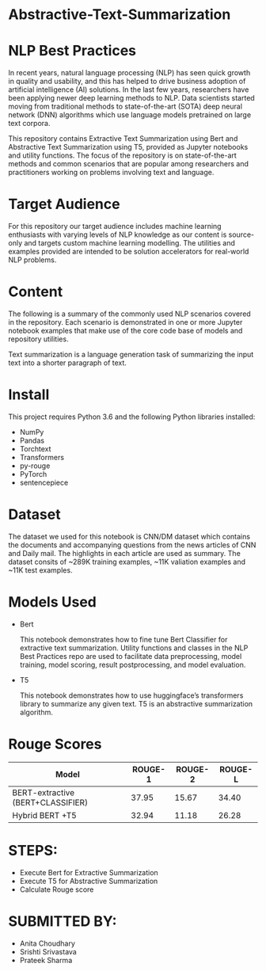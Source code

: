 # Abstractive-Text-Summarization

# NLP Best Practices
In recent years, natural language processing (NLP) has seen quick growth in quality and usability, and this has helped to drive business adoption of artificial intelligence (AI) solutions. In the last few years, researchers have been applying newer deep learning methods to NLP. Data scientists started moving from traditional methods to state-of-the-art (SOTA) deep neural network (DNN) algorithms which use language models pretrained on large text corpora.

This repository contains Extractive Text Summarization using Bert and Abstractive Text Summarization using T5, provided as Jupyter notebooks and utility functions. The focus of the repository is on state-of-the-art methods and common scenarios that are popular among researchers and practitioners working on problems involving text and language.

# Target Audience
For this repository our target audience includes machine learning enthusiasts with varying levels of NLP knowledge as our content is source-only and targets custom machine learning modelling. The utilities and examples provided are intended to be solution accelerators for real-world NLP problems.

# Content
The following is a summary of the commonly used NLP scenarios covered in the repository. Each scenario is demonstrated in one or more Jupyter notebook examples that make use of the core code base of models and repository utilities.

Text summarization is a language generation task of summarizing the input text into a shorter paragraph of text.

# Install
This project requires Python 3.6 and the following Python libraries installed:

-  NumPy
-  Pandas
-  Torchtext
-  Transformers
-  py-rouge
-  PyTorch
-  sentencepiece

# Dataset 
The dataset we used for this notebook is CNN/DM dataset which contains the documents and accompanying questions from the news articles of CNN and Daily mail. The highlights in each article are used as summary. The dataset consits of ~289K training examples, ~11K valiation examples and ~11K test examples.

# Models Used
-  Bert

   This notebook demonstrates how to fine tune Bert Classifier for extractive text summarization. Utility functions and classes in the NLP Best        Practices repo are used to facilitate data preprocessing, model training, model scoring, result postprocessing, and model evaluation.
-  T5

   This notebook demonstrates how to use huggingface’s transformers library to summarize any given text. T5 is an abstractive summarization            algorithm.
# Rouge Scores

| Model | ROUGE-1 | ROUGE-2 | ROUGE-L |
| ------------- | ------------- | ------------- | ------------- |
| BERT-extractive (BERT+CLASSIFIER)  | 37.95  | 15.67  | 34.40  |
| Hybrid BERT +T5  | 32.94  | 11.18  | 26.28  |

   
  
# STEPS:
-  Execute Bert for Extractive Summarization
-  Execute T5 for Abstractive Summarization
-  Calculate Rouge score
 
 
# SUBMITTED BY:
-  Anita Choudhary
-  Srishti Srivastava
-  Prateek Sharma
